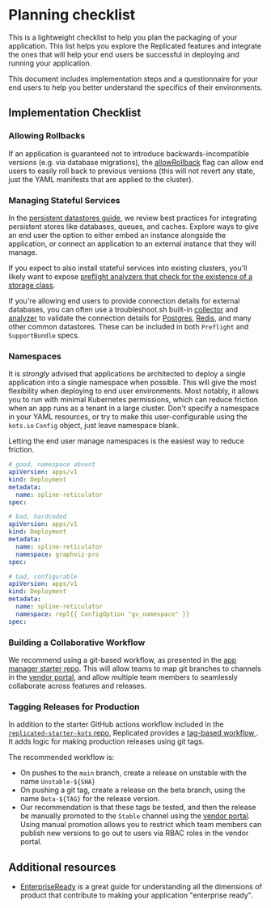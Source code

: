 # Planning checklist

This is a lightweight checklist to help you plan the packaging of your application. This list helps you explore the Replicated features and integrate the ones that will help your end users be successful in deploying and running your application.

This document includes implementation steps and a questionnaire for your end users to help you better understand the specifics of their environments.

## Implementation Checklist



### Allowing Rollbacks

If an application is guaranteed not to introduce backwards-incompatible versions (e.g. via database migrations), the [allowRollback](../reference/custom-resource-application#allowrollback) flag can allow end users to easily roll back to previous versions (this will not revert any state, just the YAML manifests that are applied to the cluster).


### Managing Stateful Services

In the [persistent datastores guide](tutorial-adding-db-config), we review best practices for integrating persistent stores like databases, queues, and caches.
Explore ways to give an end user the option to either embed an instance alongside the application, or connect an application to an external instance that they will manage.

If you expect to also install stateful services into existing clusters, you'll likely want to expose [preflight analyzers that check for the existence of a storage class](https://troubleshoot.sh/reference/analyzers/storage-class/).

If you're allowing end users to provide connection details for external databases, you can often use a troubleshoot.sh built-in [collector](https://troubleshoot.sh/docs/collect/) and [analyzer](https://troubleshoot.sh/docs/analyze/) to validate the connection details for [Postgres](https://troubleshoot.sh/docs/analyze/postgresql/), [Redis](https://troubleshoot.sh/docs/collect/redis/), and many other common datastores. These can be included in both `Preflight` and `SupportBundle` specs.

### Namespaces

It is *strongly* advised that applications be architected to deploy a single application into a single namespace when possible. This will give the most flexibility when deploying to end user environments.
Most notably, it allows you to run with minimal Kubernetes permissions, which can reduce friction when an app runs as a tenant in a large cluster.
Don't specify a namespace in your YAML resources, or try to make this user-configurable using the `kots.io` `Config` object, just leave namespace blank.

Letting the end user manage namespaces is the easiest way to reduce friction.

```yaml
# good, namespace absent
apiVersion: apps/v1
kind: Deployment
metadata:
  name: spline-reticulator
spec:
```

```yaml
# bad, hardcoded
apiVersion: apps/v1
kind: Deployment
metadata:
  name: spline-reticulator
  namespace: graphviz-pro
spec:
```

```yaml
# bad, configurable
apiVersion: apps/v1
kind: Deployment
metadata:
  name: spline-reticulator
  namespace: repl{{ ConfigOption "gv_namespace" }}
spec:
```








### Building a Collaborative Workflow

We recommend using a git-based workflow, as presented in the [app manager starter repo](https://github.com/replicatedhq/replicated-starter-kots).
This will allow teams to map git branches to channels in the [vendor portal](https://vendor.replicated.com), and allow multiple team members to seamlessly collaborate across features and releases.

### Tagging Releases for Production

In addition to the starter GitHub actions workflow included in the [`replicated-starter-kots` repo](https://github.com/replicatedhq/replicated-starter-kots), Replicated provides a [tag-based workflow
](https://github.com/replicatedhq/replicated-starter-kots/tree/main/.github/workflows/main.yml).
It adds logic for making production releases using git tags.

The recommended workflow is:

- On pushes to the `main` branch, create a release on unstable with the name `Unstable-${SHA}`
- On pushing a git tag, create a release on the beta branch, using the name `Beta-${TAG}` for the release version.
- Our recommendation is that these tags be tested, and then the release be manually promoted to the `Stable` channel using the  [vendor portal](https://vendor.replicated.com). Using manual promotion allows you to restrict which team members can publish new versions to go out to users via RBAC roles in the vendor portal.

## Additional resources

- [EnterpriseReady](https://enterpriseready.io) is a great guide for understanding all the dimensions of product that contribute to making your application "enterprise ready".
